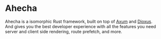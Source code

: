 # Ahecha

Ahecha is a isomorphic Rust framework, built on top of [Axum](https://github.com/tokio-rs/axum) and 
[Dioxus](https://dioxuslabs.com). And gives you the best developer experience with all the features 
you need server and client side rendering, route prefetch, and more.

